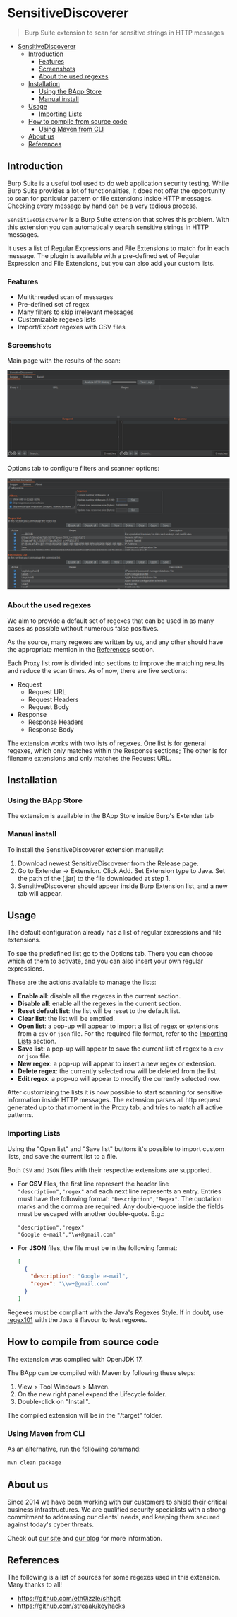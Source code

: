# SensitiveDiscoverer

> Burp Suite extension to scan for sensitive strings in HTTP messages

<!-- TOC -->
* [SensitiveDiscoverer](#sensitivediscoverer)
  * [Introduction](#introduction)
    * [Features](#features)
    * [Screenshots](#screenshots)
    * [About the used regexes](#about-the-used-regexes)
  * [Installation](#installation)
    * [Using the BApp Store](#using-the-bapp-store)
    * [Manual install](#manual-install)
  * [Usage](#usage)
    * [Importing Lists](#importing-lists)
  * [How to compile from source code](#how-to-compile-from-source-code)
    * [Using Maven from CLI](#using-maven-from-cli)
  * [About us](#about-us)
  * [References](#references)
<!-- TOC -->

## Introduction

Burp Suite is a useful tool used to do web application security testing. While Burp Suite provides a lot of functionalities, it does not offer the opportunity to scan for particular pattern or file extensions inside HTTP messages. Checking every message by hand can be a very tedious process.

`SensitiveDiscoverer` is a Burp Suite extension that solves this problem. With this extension you can automatically search sensitive strings in HTTP messages.

It uses a list of Regular Expressions and File Extensions to match for in each message. The plugin is available with a pre-defined set of Regular Expression and File Extensions, but you can also add your custom lists.

### Features

- Multithreaded scan of messages
- Pre-defined set of regex
- Many filters to skip irrelevant messages
- Customizable regexes lists
- Import/Export regexes with CSV files

### Screenshots

Main page with the results of the scan:

![Logger tab](images/tab-logger.png)

Options tab to configure filters and scanner options:

![Options tab](images/tab-options.png)

### About the used regexes

We aim to provide a default set of regexes that can be used in as many cases as possible without numerous false positives.

As the source, many regexes are written by us, and any other should have the appropriate mention in the [References](#references) section.

Each Proxy list row is divided into sections to improve the matching results and reduce the scan times. As of now, there are five sections:

- Request
  - Request URL
  - Request Headers
  - Request Body
- Response
  - Response Headers
  - Response Body

The extension works with two lists of regexes. One list is for general regexes, which only matches within the Response sections; The other is for filename extensions and only matches the Request URL.

## Installation

### Using the BApp Store

The extension is available in the BApp Store inside Burp's Extender tab

### Manual install

To install the SensitiveDiscoverer extension manually:

1. Download newest SensitiveDiscoverer from the Release page.
2. Go to Extender -> Extension. Click Add. Set Extension type to Java. Set the path of the (.jar) to the file downloaded at step 1.
3. SensitiveDiscoverer should appear inside Burp Extension list, and a new tab will appear.

## Usage

The default configuration already has a list of regular expressions and file extensions.

To see the predefined list go to the Options tab. There you can choose which of them to activate, and you can also insert your own regular expressions.

These are the actions available to manage the lists:

- **Enable all**: disable all the regexes in the current section.
- **Disable all**: enable all the regexes in the current section.
- **Reset default list**: the list will be reset to the default list.
- **Clear list**: the list will be emptied.
- **Open list**: a pop-up will appear to import a list of regex or extensions from a `csv` or `json` file. For the required file format, refer to the [Importing Lists](#importing-lists) section.
- **Save list**: a pop-up will appear to save the current list of regex to a `csv` or `json` file.
- **New regex**: a pop-up will appear to insert a new regex or extension.
- **Delete regex**: the currently selected row will be deleted from the list.
- **Edit regex**: a pop-up will appear to modify the currently selected row.

After customizing the lists it is now possible to start scanning for sensitive information inside HTTP messages. The extension parses all http request generated up to that moment in the Proxy tab, and tries to match all active patterns.

### Importing Lists

Using the "Open list" and "Save list" buttons it's possible to import custom lists, and save the current list to a file.

Both `CSV` and `JSON` files with their respective extensions are supported.

- For **CSV** files, the first line represent the header line `"description","regex"` and each next line represents an entry. Entries must have the following format: `"Description","Regex"`. The quotation marks and the comma are required. Any double-quote inside the fields must be escaped with another double-quote. E.g.:

  ```csv
  "description","regex"
  "Google e-mail","\w+@gmail.com"
  ```

- For **JSON** files, the file must be in the following format:
  
  ```json
  [
    {
      "description": "Google e-mail",
      "regex": "\\w+@gmail.com"
    }
  ]
  ```

Regexes must be compliant with the Java's Regexes Style. If in doubt, use [regex101](https://regex101.com/) with the `Java 8` flavour to test regexes.

## How to compile from source code

The extension was compiled with OpenJDK 17.

The BApp can be compiled with Maven by following these steps:

1. View > Tool Windows > Maven.
2. On the new right panel expand the Lifecycle folder.
3. Double-click on "Install".

The compiled extension will be in the "/target" folder.

### Using Maven from CLI

As an alternative, run the following command:

```bash
mvn clean package
```

## About us

Since 2014 we have been working with our customers to shield their critical business infrastructures. We are qualified security specialists with a strong commitment to addressing our clients' needs, and keeping them secured against today's cyber threats.

Check out [our site](https://cys4.com/) and [our blog](https://blog.cys4.com/) for more information.

## References

The following is a list of sources for some regexes used in this extension. Many thanks to all!

- https://github.com/eth0izzle/shhgit
- https://github.com/streaak/keyhacks
